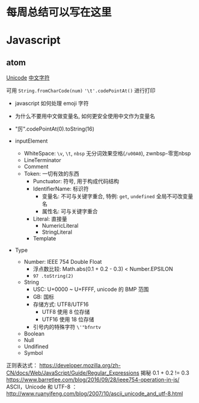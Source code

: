 # 每周总结可以写在这里
# Javascript

## atom


[Unicode](https://www.fileformat.info/info/unicode/)
[中文字符](https://www.fileformat.info/info/unicode/block/cjk_unified_ideographs/index.htm)

可用 `String.fromCharCode(num)` `'\t'.codePointAt()` 进行打印

* javascript 如何处理 emoji 字符
* 为什么不要用中文做变量名, 如何更安全使用中文作为变量名
* "厉".codePointAt(0).toString(16)

* inputElement
  * WhiteSpace: `\v`, `\t`, `nbsp` 无分词效果空格(`/u00A0`), zwnbsp-零宽nbsp
  * LineTerminator
  * Comment
  * Token: 一切有效的东西
    * Punctuator: 符号, 用于构成代码结构
    * IdentifierName: 标识符
      * 变量名: 不可与关键字重合, 特例: `get`, `undefined` 全局不可改变量名
      * 属性名: 可与关键字重合
    * Literal: 直接量
      * NumericLiteral
      * StringLiteral
    * Template

* Type
  * Number: IEEE 754 Double Float
    * 浮点数比较: Math.abs(0.1 + 0.2 - 0.3) < Number.EPSILON
    * `97 .toString(2)`
  * String
    * USC: U+0000 ~ U+FFFF, unicode 的 BMP 范围
    * GB: 国标
    * 存储方式: UTF8/UTF16
      * UTF8 使用 8 位存储
      * UTF16 使用 18 位存储
    * 引号内的特殊字符 `\'"bfnrtv`
  * Boolean
  * Null
  * Undifined
  * Symbol

正则表达式： https://developer.mozilla.org/zh-CN/docs/Web/JavaScript/Guide/Regular_Expressions
揭秘 0.1 + 0.2 != 0.3 https://www.barretlee.com/blog/2016/09/28/ieee754-operation-in-js/
ASCII，Unicode 和 UTF-8 ： http://www.ruanyifeng.com/blog/2007/10/ascii_unicode_and_utf-8.html